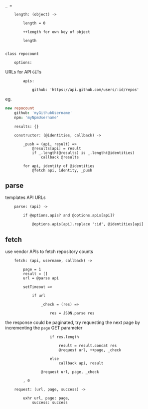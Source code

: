 
	
	_ =

		length: (object) ->

			length = 0

			++length for own key of object
			
			length


	class repocount

		options:

URLs for API `GET`s

			apis:

				github: 'https://api.github.com/users/:id/repos'

eg.
```coffee
new repocount
	github: 'myGithubUsername'
	npm: 'myNpmUsername'
```

		results: {}

		constructor: (@identities, callback) ->

			_push = (api, result) =>
				@results[api] = result
				if _.length(@results) is _.length(@identities)
					callback @results

			for api, identity of @identities
				@fetch api, identity, _push

## parse
templates API URLs

		parse: (api) ->

			if @options.apis? and @options.apis[api]?

				@options.apis[api].replace ':id', @identities[api]

## fetch
use vendor APIs to fetch repository counts

		fetch: (api, username, callback) ->

			page = 1
			result = []
			url = @parse api

			setTimeout =>

				if url
								
					_check = (res) =>

						res = JSON.parse res

the response could be paginated, try requesting the next page by incrementing the `page` GET parameter

						if res.length

							result = result.concat res
							@request url, ++page, _check

						else
							callback api, result

					@request url, page, _check

			, 0

		request: (url, page, success) ->

			uxhr url, page: page,
				success: success